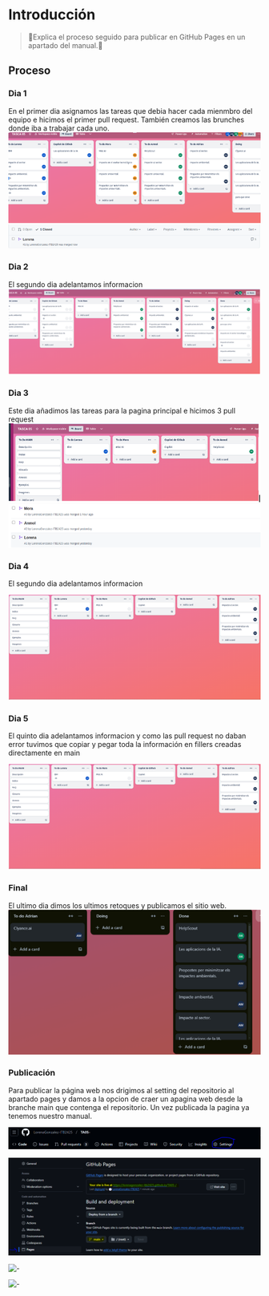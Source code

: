 # Introducción

>📃Explica el proceso seguido para publicar en GitHub Pages en un apartado del manual.📃
>

## Proceso

### Dia 1
En el primer dia asignamos las tareas que debia hacer cada mienmbro del equipo e hicimos el primer pull request. También creamos las brunches donde iba a trabajar cada uno.
![-](dia1.png)
![-](pull1.png)


### Dia 2
El segundo dia adelantamos informacion
![-](dia2.png)

### Dia 3
Este dia añadimos las tareas para la pagina principal e hicimos 3 pull request
![-](dia3.png)
![-](pull2.png)


### Dia 4
El segundo dia adelantamos informacion

![-](dia4.png)

### Dia 5
El quinto dia adelantamos informacion y como las pull request no daban error tuvimos que copiar y pegar toda la información en fillers creadas directamente en main

![-](dia4.png)

### Final 
El ultimo dia dimos los ultimos retoques y publicamos el sitio web.
![-](final.png)

### Publicación
Para publicar la página web nos drigimos al setting del repositorio al apartado pages y damos a la opcion de craer un apagina web desde la branche main que contenga el repositorio. Un vez publicada la pagina ya tenemos nuestro manual.

![-](sett.png)

![-](page.png)

![-](/ruta/a/la/imagen.jpg)

![-](/ruta/a/la/imagen.jpg)

